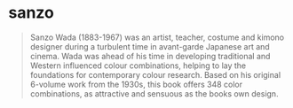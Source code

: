 # sanzo

> Sanzo Wada (1883-1967) was an artist, teacher, costume and kimono designer during a turbulent time in avant-garde Japanese art and cinema. Wada was ahead of his time in developing traditional and Western influenced colour combinations, helping to lay the foundations for contemporary colour research. Based on his original 6-volume work from the 1930s, this book offers 348 color combinations, as attractive and sensuous as the books own design.
